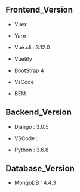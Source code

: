## Frontend_Version
- Vuex

- Yarn

- Vue.cli : 3.12.0

- Vuetify

- BootStrap 4

- VsCode

- BEM


## Backend_Version

- Django : 3.0.5

- VSCode : 

- Python : 3.6.8


## Database_Version

- MongoDB : 4.4.3